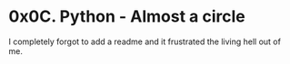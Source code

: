 # 0x0C. Python - Almost a circle
I completely forgot to add a readme and it frustrated the living hell out of me.
